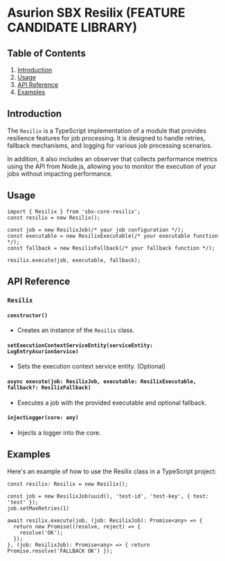 # Asurion SBX Resilix (FEATURE CANDIDATE LIBRARY)

## Table of Contents

1. [Introduction](#introduction)
2. [Usage](#usage)
3. [API Reference](#api-reference)
4. [Examples](#examples)

## Introduction

The `Resilix` is a TypeScript implementation of a module that provides resilience features for job processing. It is designed to handle retries, fallback mechanisms, and logging for various job processing scenarios.

In addition, it also includes an observer that collects performance metrics using the API from Node.js, allowing you to monitor the execution of your jobs without impacting performance.

## Usage

```
import { Resilix } from 'sbx-core-resilix';
const resilix = new Resilix();

const job = new ResilixJob(/* your job configuration */);
const executable = new ResilixExecutable(/* your executable function */);
const fallback = new ResilixFallback(/* your fallback function */);

resilix.execute(job, executable, fallback);
```

## API Reference

### `Resilix`

#### `constructor()`

- Creates an instance of the `Resilix` class.

#### `setExecutionContextServiceEntity(serviceEntity: LogEntryAsurionService)`

- Sets the execution context service entity. (Optional)

#### `async execute(job: ResilixJob, executable: ResilixExecutable, fallback?: ResilixFallback)`

- Executes a job with the provided executable and optional fallback.

#### `injectLogger(core: any)`

- Injects a logger into the core.

## Examples

Here's an example of how to use the Resilix class in a TypeScript project:

```
const resilix: Resilix = new Resilix();

const job = new ResilixJob(uuid(), 'test-id', 'test-key', { test: 'test' });
job.setMaxRetries(1)

await resilix.execute(job, (job: ResilixJob): Promise<any> => {
  return new Promise((resolve, reject) => {
    resolve('OK');
  });
}, (job: ResilixJob): Promise<any> => { return Promise.resolve('FALLBACK OK') });
```
